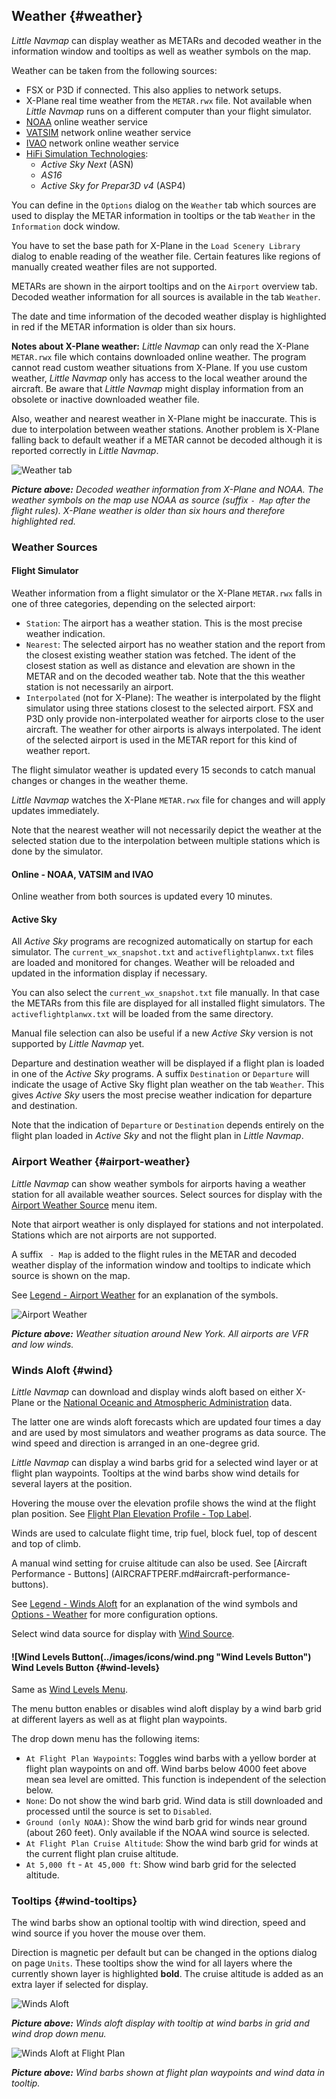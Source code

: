 ## Weather {#weather}

_Little Navmap_ can display weather as METARs and decoded weather in the information window and tooltips as well as weather symbols on the map.

Weather can be taken from the following sources:

* FSX or P3D if connected. This also applies to network setups.
* X-Plane real time weather from the `METAR.rwx` file. Not available when _Little Navmap_ runs on a different computer than your flight simulator.
* [NOAA](https://www.weather.gov) online weather service
* [VATSIM](https://www.vatsim.net) network online weather service
* [IVAO](https://www.ivao.aero) network online weather service
* [HiFi Simulation Technologies](http://www.hifisimtech.com):
  * _Active Sky Next_ \(ASN\)
  * _AS16_
  * _Active Sky for Prepar3D v4_ \(ASP4\)

You can define in the `Options` dialog on the `Weather` tab which sources are used to display the METAR information in tooltips or the tab `Weather` in the `Information` dock window.

You have to set the base path for X-Plane in the `Load Scenery Library` dialog to enable reading of the weather file. Certain features like regions of manually created weather files are not supported.

METARs are shown in the airport tooltips and on the `Airport` overview tab. Decoded weather information for all sources is available in the tab `Weather`.

The date and time information of the decoded weather display is highlighted in red if the METAR information is older than six hours.

**Notes about X-Plane weather:**
*Little Navmap* can only read the X-Plane `METAR.rwx` file which contains downloaded online weather. The program cannot read custom weather situations from X-Plane. If you use custom weather, *Little Navmap* only has access to the local weather around the aircraft. Be aware that *Little Navmap* might display information from an obsolete or inactive downloaded weather file.

Also, weather and nearest weather in X-Plane might be inaccurate. This is due to interpolation between weather stations. Another problem is X-Plane falling back to default weather if a METAR cannot be decoded although it is reported correctly in _Little Navmap_.

![Weather tab](../images/weather.jpg "Weather tab")

_**Picture above:** Decoded weather information from X-Plane and NOAA. The weather symbols on the map use NOAA as source \(suffix _`- Map`_ after the flight rules\). X-Plane weather is older than six hours and therefore highlighted red._

### Weather Sources

#### Flight Simulator

Weather information from a flight simulator or the X-Plane `METAR.rwx` falls in one of three categories, depending on the selected airport:

* `Station`: The airport has a weather station. This is the most precise weather indication.
* `Nearest`: The selected airport has no weather station and the report from the closest existing weather station was fetched. The ident of the closest station as well as distance and elevation are shown in the METAR and on the decoded weather tab. Note that the this weather station is not necessarily an airport.
* `Interpolated` \(not for X-Plane\): The weather is interpolated by the flight simulator using three stations closest to the selected airport. FSX and P3D only provide non-interpolated weather for airports close to the user aircraft. The weather for other airports is always interpolated. The ident of the selected airport is used in the METAR report for this kind of weather report.

The flight simulator weather is updated every 15 seconds to catch manual changes or changes in the weather theme.

*Little Navmap* watches the X-Plane `METAR.rwx` file for changes and will apply updates immediately.

Note that the nearest weather will not necessarily depict the weather at the selected station due to the interpolation between multiple stations which is done by the simulator.

#### Online - NOAA, VATSIM and IVAO

Online weather from both sources is updated every 10 minutes.

#### Active Sky

All _Active Sky_ programs are recognized automatically on startup for each simulator.
The `current_wx_snapshot.txt` and `activeflightplanwx.txt` files are loaded and monitored for changes. Weather will be reloaded and updated in the
information display if necessary.

You can also select the `current_wx_snapshot.txt` file manually. In that case the
METARs from this file are displayed for all installed flight simulators. The `activeflightplanwx.txt` will be loaded from the same directory.

Manual file selection can also be useful if a new _Active Sky_ version is not supported by _Little Navmap_ yet.

Departure and destination weather will be displayed if a flight plan is loaded in one of the
_Active Sky_ programs. A suffix `Destination` or `Departure` will indicate the usage of Active Sky flight plan weather
on the tab `Weather`. This gives _Active Sky_ users the most precise weather indication for departure and destination.

Note that the indication of `Departure` or `Destination` depends entirely on the flight plan loaded in _Active Sky_ and not the flight plan in _Little Navmap_.

### Airport Weather {#airport-weather}

_Little Navmap_ can show weather symbols for airports having a weather station for all available weather sources. Select sources for display with the [Airport Weather Source](MENUS.md#airport-weather-source) menu item.

Note that airport weather is only displayed for stations and not interpolated. Stations which are not airports are not supported.

A suffix ` - Map` is added to the flight rules in the METAR and decoded weather display of the information window and tooltips to indicate which source is shown on the map.

See [Legend - Airport Weather](LEGEND.md#airport-weather) for an explanation of the symbols.

![Airport Weather](../images/weather_map.jpg "Weather tab")

_**Picture above:** Weather situation around New York. All airports are VFR and low winds._

### Winds Aloft {#wind}

_Little Navmap_ can download and display winds aloft based on either X-Plane or the [National Oceanic and Atmospheric Administration](https://www.noaa.gov/) data.

The latter one are winds aloft forecasts which are updated four times a day and are used by most simulators and weather programs as data source. The wind speed and direction is arranged in an one-degree grid.

_Little Navmap_ can display a wind barbs grid for a selected wind layer or at flight plan waypoints. Tooltips at the wind barbs show wind details for several layers at the position.

Hovering the mouse over the elevation profile shows the wind at the flight plan position. See [Flight Plan Elevation Profile - Top Label](PROFILE.md#top-label).

Winds are used to calculate flight time, trip fuel, block fuel, top of descent and top of climb.

A manual wind setting for cruise altitude can also be used. See [Aircraft Performance - Buttons] (AIRCRAFTPERF.md#aircraft-performance-buttons).

See [Legend - Winds Aloft](LEGEND.md#high-alt-wind) for an explanation of the wind symbols and [Options - Weather](OPTIONS.md#weather) for more configuration options.

Select wind data source for display with [Wind Source](MENUS.md#wind-source).

#### ![Wind Levels Button(../images/icons/wind.png "Wind Levels Button") Wind Levels Button {#wind-levels}

Same as [Wind Levels Menu](MENUS.md#wind-levels).

The menu button enables or disables wind aloft display by a wind barb grid at different layers as well as at flight plan waypoints.

The drop down menu has the following items:

* `At Flight Plan Waypoints`: Toggles wind barbs with a yellow border at flight plan waypoints on and off. Wind barbs below 4000 feet above mean sea level are omitted. This function is independent of the selection below.
* `None`: Do not show the wind barb grid. Wind data is still downloaded and processed until the source is set to `Disabled`.
* `Ground (only NOAA)`: Show the wind barb grid for winds near ground (about 260 feet). Only available if the NOAA wind source is selected.
* `At Flight Plan Cruise Altitude`: Show the wind barb grid for winds at the current flight plan cruise altitude.
* `At 5,000 ft` - `At 45,000 ft`: Show wind barb grid for the selected altitude.

### Tooltips {#wind-tooltips}

The wind barbs show an optional tooltip with wind direction, speed and wind source if you hover the mouse over them.

Direction is magnetic per default but can be changed in the options dialog on page `Units`. These tooltips show the wind for all layers where the currently shown layer is highlighted **bold**. The cruise altitude is added as an extra layer if selected for display.

![Winds Aloft](../images/wind.jpg "Winds Aloft")

_**Picture above:** Winds aloft display with tooltip at wind barbs in grid and wind drop down menu._

![Winds Aloft at Flight Plan](../images/wind_route.jpg "Winds Aloft at Flight Plan")

_**Picture above:** Wind barbs shown at flight plan waypoints and wind data in tooltip._
